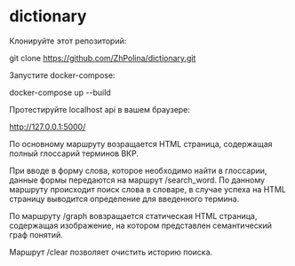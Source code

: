 # dictionary
Клонируйте этот репозиторий:

git clone https://github.com/ZhPolina/dictionary.git

Запустите docker-compose:

docker-compose up --build

Протестируйте localhost api в вашем браузере:

http://127.0.0.1:5000/

По основному маршруту возращается HTML страница, содержащая полный глоссарий терминов ВКР.

При вводе в форму слова, которое необходимо найти в глоссарии, данные формы передаются на маршрут /search_word. По данному маршруту происходит поиск слова в словаре, в случае успеха на HTML страницу выводится определение для введенного термина.

По маршруту /graph вовзращается статическая HTML страница, содержащая изображение, на котором представлен семантический граф понятий.

Маршрут /clear позволяет очистить историю поиска. 


